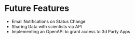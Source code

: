 # Future Features


- Email Notifications on Status Change
- Sharing Data with scientists via API
- Implementing an OpenAPI to grant access to 3d Party Apps